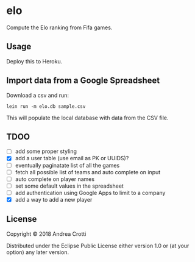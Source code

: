 # elo

Compute the Elo ranking from Fifa games.

## Usage

Deploy this to Heroku.

## Import data from a Google Spreadsheet

Download a csv and run:

    lein run -m elo.db sample.csv

This will populate the local database with data from the CSV file.

## TDOO

- [ ] add some proper styling
- [x] add a user table (use email as PK or UUIDS)?
- [ ] eventually paginatate list of all the games
- [ ] fetch all possible list of teams and auto complete on input
- [ ] auto complete on player names
- [ ] set some default values in the spreadsheet
- [ ] add authentication using Google Apps to limit to a company
- [x] add a way to add a new player

## License

Copyright © 2018 Andrea Crotti

Distributed under the Eclipse Public License either version 1.0 or (at
your option) any later version.
